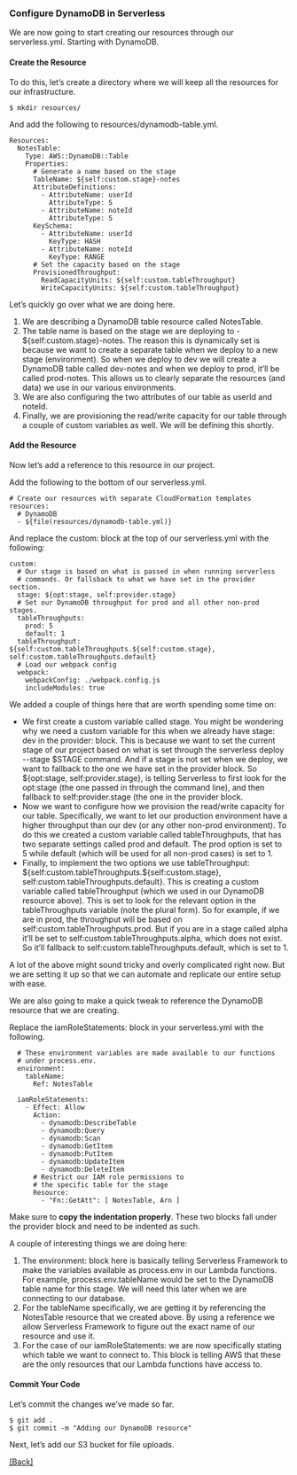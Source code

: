 ### **Configure DynamoDB in Serverless**
We are now going to start creating our resources through our serverless.yml. Starting with DynamoDB.

#### Create the Resource
To do this, let’s create a directory where we will keep all the resources for our infrastructure.

```
$ mkdir resources/
```

And add the following to resources/dynamodb-table.yml.

```
Resources:
  NotesTable:
    Type: AWS::DynamoDB::Table
    Properties:
      # Generate a name based on the stage
      TableName: ${self:custom.stage}-notes
      AttributeDefinitions:
        - AttributeName: userId
          AttributeType: S
        - AttributeName: noteId
          AttributeType: S
      KeySchema:
        - AttributeName: userId
          KeyType: HASH
        - AttributeName: noteId
          KeyType: RANGE
      # Set the capacity based on the stage
      ProvisionedThroughput:
        ReadCapacityUnits: ${self:custom.tableThroughput}
        WriteCapacityUnits: ${self:custom.tableThroughput}
```

Let’s quickly go over what we are doing here.

1. We are describing a DynamoDB table resource called NotesTable.
2. The table name is based on the stage we are deploying to - ${self:custom.stage}-notes. The reason this is dynamically set is because we want to create a separate table when we deploy to a new stage (environment). So when we deploy to dev we will create a DynamoDB table called dev-notes and when we deploy to prod, it’ll be called prod-notes. This allows us to clearly separate the resources (and data) we use in our various environments.
3. We are also configuring the two attributes of our table as userId and noteId.
4. Finally, we are provisioning the read/write capacity for our table through a couple of custom variables as well. We will be defining this shortly.

#### Add the Resource
Now let’s add a reference to this resource in our project.

Add the following to the bottom of our serverless.yml.

```
# Create our resources with separate CloudFormation templates
resources:
  # DynamoDB
  - ${file(resources/dynamodb-table.yml)}
```

And replace the custom: block at the top of our serverless.yml with the following:

```
custom:
  # Our stage is based on what is passed in when running serverless
  # commands. Or fallsback to what we have set in the provider section.
  stage: ${opt:stage, self:provider.stage}
  # Set our DynamoDB throughput for prod and all other non-prod stages.
  tableThroughputs:
    prod: 5
    default: 1
  tableThroughput: ${self:custom.tableThroughputs.${self:custom.stage}, self:custom.tableThroughputs.default}
  # Load our webpack config
  webpack:
    webpackConfig: ./webpack.config.js
    includeModules: true
```

We added a couple of things here that are worth spending some time on:

* We first create a custom variable called stage. You might be wondering why we need a custom variable for this when we already have stage: dev in the provider: block. This is because we want to set the current stage of our project based on what is set through the serverless deploy --stage $STAGE command. And if a stage is not set when we deploy, we want to fallback to the one we have set in the provider block. So ${opt:stage, self:provider.stage}, is telling Serverless to first look for the opt:stage (the one passed in through the command line), and then fallback to self:provider.stage (the one in the provider block.
* Now we want to configure how we provision the read/write capacity for our table. Specifically, we want to let our production environment have a higher throughput than our dev (or any other non-prod environment). To do this we created a custom variable called tableThroughputs, that has two separate settings called prod and default. The prod option is set to 5 while default (which will be used for all non-prod cases) is set to 1.
* Finally, to implement the two options we use tableThroughput: ${self:custom.tableThroughputs.${self:custom.stage}, self:custom.tableThroughputs.default}. This is creating a custom variable called tableThroughput (which we used in our DynamoDB resource above). This is set to look for the relevant option in the tableThroughputs variable (note the plural form). So for example, if we are in prod, the throughput will be based on self:custom.tableThroughputs.prod. But if you are in a stage called alpha it’ll be set to self:custom.tableThroughputs.alpha, which does not exist. So it’ll fallback to self:custom.tableThroughputs.default, which is set to 1.

A lot of the above might sound tricky and overly complicated right now. But we are setting it up so that we can automate and replicate our entire setup with ease.

We are also going to make a quick tweak to reference the DynamoDB resource that we are creating.

Replace the iamRoleStatements: block in your serverless.yml with the following.

```
  # These environment variables are made available to our functions
  # under process.env.
  environment:
    tableName:
      Ref: NotesTable

  iamRoleStatements:
    - Effect: Allow
      Action:
        - dynamodb:DescribeTable
        - dynamodb:Query
        - dynamodb:Scan
        - dynamodb:GetItem
        - dynamodb:PutItem
        - dynamodb:UpdateItem
        - dynamodb:DeleteItem
      # Restrict our IAM role permissions to
      # the specific table for the stage
      Resource:
        - "Fn::GetAtt": [ NotesTable, Arn ]
```

Make sure to **copy the indentation properly**. These two blocks fall under the provider block and need to be indented as such.

A couple of interesting things we are doing here:

1. The environment: block here is basically telling Serverless Framework to make the variables available as process.env in our Lambda functions. For example, process.env.tableName would be set to the DynamoDB table name for this stage. We will need this later when we are connecting to our database.
2. For the tableName specifically, we are getting it by referencing the NotesTable resource that we created above. By using a reference we allow Serverless Framework to figure out the exact name of our resource and use it.
3. For the case of our iamRoleStatements: we are now specifically stating which table we want to connect to. This block is telling AWS that these are the only resources that our Lambda functions have access to.

#### Commit Your Code
Let’s commit the changes we’ve made so far.

```
$ git add .
$ git commit -m "Adding our DynamoDB resource"
```

Next, let’s add our S3 bucket for file uploads.


[[Back]](https://github.com/jspHansen/serverless-react-aws)
